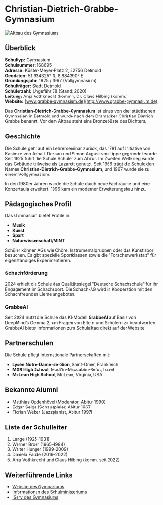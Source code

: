 # Christian-Dietrich-Grabbe-Gymnasium

![Altbau des Gymnasiums](https://de.wikipedia.org/wiki/Christian-Dietrich-Grabbe-Gymnasium#/media/Datei:Detmold_-_482_-_K%C3%BCster-Meyer-Platz_2.jpg)

## Überblick

**Schultyp:** Gymnasium  
**Schulnummer:** 168695  
**Adresse:** Küster-Meyer-Platz 2, 32756 Detmold  
**Geodaten:** 51.934325° N, 8.884390° E  
**Gründungsjahr:** 1925 / 1967 (Vollgymnasium)  
**Schulträger:** Stadt Detmold  
**Schülerzahl:** Ungefähr 78 (Stand: 2020)  
**Leitung:** Anja Vothknecht (komm.), Dr. Claus Hilbing (komm.)  
**Website:** [www.grabbe-gymnasium.de](http://www.grabbe-gymnasium.de)

Das **Christian-Dietrich-Grabbe-Gymnasium** ist eines von drei städtischen Gymnasien in Detmold und wurde nach dem Dramatiker Christian Dietrich Grabbe benannt. Vor dem Altbau steht eine Bronzebüste des Dichters.

## Geschichte

Die Schule geht auf ein Lehrerseminar zurück, das 1781 auf Initiative von Kasimire von Anhalt-Dessau und Simon August von Lippe gegründet wurde. Seit 1925 führt die Schule Schüler zum Abitur. Im Zweiten Weltkrieg wurde das Gebäude teilweise als Lazarett genutzt. Seit 1966 trägt die Schule den Namen **Christian-Dietrich-Grabbe-Gymnasium**, und 1967 wurde sie zu einem Vollgymnasium.

In den 1980er Jahren wurde die Schule durch neue Fachräume und eine Konzertaula erweitert. 1996 kam ein moderner Erweiterungsbau hinzu.

## Pädagogisches Profil

Das Gymnasium bietet Profile in:

- **Musik**  
- **Kunst**  
- **Sport**  
- **Naturwissenschaft/MINT**

Schüler können AGs wie Chöre, Instrumentalgruppen oder das Kunstlabor besuchen. Es gibt spezielle Sportklassen sowie die "Forscherwerkstatt" für eigenständiges Experimentieren.

### Schachförderung

2024 erhielt die Schule das Qualitätssiegel "Deutsche Schachschule" für ihr Engagement im Schachsport. Die Schach-AG wird in Kooperation mit den Schachfreunden Lieme angeboten.

### GrabbeAI

Seit 2024 nutzt die Schule das KI-Modell **GrabbeAI** auf Basis von DeepMind’s Gemma 2, um Fragen von Eltern und Schülern zu beantworten. GrabbeAI bietet Informationen zum Schulalltag direkt auf der Website.

## Partnerschulen

Die Schule pflegt internationale Partnerschaften mit:

- **Lycée Notre-Dame-de-Sion**, Saint-Omer, Frankreich  
- **MOR High School**, Modi'in-Maccabim-Re'ut, Israel  
- **McLean High School**, McLean, Virginia, USA

## Bekannte Alumni

- Matthias Opdenhövel (Moderator, Abitur 1990)  
- Edgar Selge (Schauspieler, Abitur 1967)  
- Florian Weber (Jazzpianist, Abitur 1997)

## Liste der Schulleiter

1. Lange (1925–1931)  
2. Werner Broer (1965–1984)  
3. Walter Hunger (1999–2009)  
4. Daniela Faude (2019–2022)  
5. Anja Vothknecht und Claus Hilbing (komm. seit 2022)

## Weiterführende Links

- [Website des Gymnasiums](http://www.grabbe-gymnasium.de)  
- [Informationen des Schulministeriums](https://www.schulministerium.nrw.de/BiPo/SchuleSuchen/online?action=557.179276193108&SNR=168695)  
- [IServ des Gymnasiums](https://grabbe-dt.de/)

